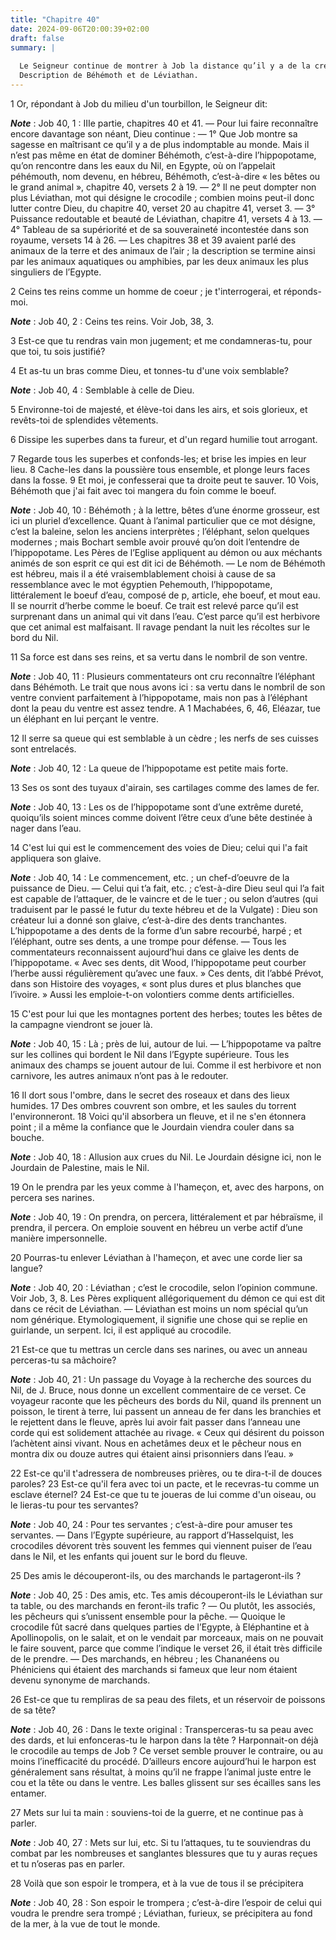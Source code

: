 ```yaml
---
title: "Chapitre 40"
date: 2024-09-06T20:00:39+02:00
draft: false
summary: |
  
  Le Seigneur continue de montrer à Job la distance qu’il y a de la créature au Créateur.
  Description de Béhémoth et de Léviathan.
---
```



1 Or, répondant à Job du milieu d'un tourbillon, le Seigneur dit:

***Note*** :  Job 40, 1 : IIIe partie, chapitres 40 et 41. ― Pour lui faire reconnaître encore davantage son néant, Dieu continue : ― 1° Que Job montre sa sagesse en maîtrisant ce qu’il y a de plus indomptable au monde. Mais il n’est pas même en état de dominer Béhémoth, c’est-à-dire l’hippopotame, qu’on rencontre dans les eaux du Nil, en Egypte, où on l’appelait péhémouth, nom devenu, en hébreu, Béhémoth, c’est-à-dire « les bêtes ou le grand animal », chapitre 40, versets 2 à 19. ― 2° Il ne peut dompter non plus Léviathan, mot qui désigne le crocodile ; combien moins peut-il donc lutter contre Dieu, du chapitre 40, verset 20 au chapitre 41, verset 3. ― 3° Puissance redoutable et beauté de Léviathan, chapitre 41, versets 4 à 13. ― 4° Tableau de sa supériorité et de sa souveraineté incontestée dans son royaume, versets 14 à 26. ― Les chapitres 38 et 39 avaient parlé des animaux de la terre et des animaux de l’air ; la description se termine ainsi par les animaux aquatiques ou amphibies, par les deux animaux les plus
singuliers de l’Egypte.


2 Ceins tes reins comme un homme de coeur ; je t'interrogerai, et réponds-moi.

***Note*** :  Job 40, 2 : Ceins tes reins. Voir Job, 38, 3.


3 Est-ce que tu rendras vain mon jugement; et me condamneras-tu, pour que toi, tu sois justifié?


4 Et as-tu un bras comme Dieu, et tonnes-tu d'une voix semblable?

***Note*** :  Job 40, 4 : Semblable à celle de Dieu.

5 Environne-toi de majesté, et élève-toi dans les airs, et sois glorieux, et revêts-toi de splendides vêtements.


6 Dissipe les superbes dans ta fureur, et d'un regard humilie tout arrogant.


7 Regarde tous les superbes et confonds-les; et brise les impies en leur lieu. 8 Cache-les dans la poussière tous ensemble, et plonge leurs faces dans la fosse. 9 Et moi, je confesserai que ta droite peut te sauver. 10 Vois, Béhémoth que j'ai fait avec toi mangera du foin comme le boeuf.

***Note*** :  Job 40, 10 : Béhémoth ; à la lettre, bêtes d’une énorme grosseur, est ici un pluriel d’excellence. Quant à l’animal particulier que ce mot désigne, c’est la baleine, selon les anciens interprètes ; l’éléphant, selon quelques modernes ; mais Bochart semble avoir prouvé qu’on doit l’entendre de l’hippopotame. Les Pères de l’Eglise appliquent au démon ou aux méchants animés de son esprit ce qui est dit ici de Béhémoth. ― Le nom de Béhémoth est hébreu, mais il a été vraisemblablement choisi à cause de sa ressemblance avec le mot égyptien Pehemouth, l’hippopotame, littéralement le boeuf d’eau, composé de p, article, ehe boeuf, et mout eau. Il se nourrit d’herbe comme le boeuf. Ce trait est relevé parce qu’il est surprenant dans un animal qui vit dans l’eau. C’est parce qu’il est herbivore que cet animal est malfaisant. Il ravage pendant la nuit les récoltes sur le bord du Nil.

11 Sa force est dans ses reins, et sa vertu dans le nombril de son ventre.

***Note*** :  Job 40, 11 : Plusieurs commentateurs ont cru reconnaître l’éléphant dans Béhémoth. Le trait que nous avons ici : sa vertu dans le nombril de son ventre convient parfaitement à l’hippopotame, mais non pas à l’éléphant dont la peau du ventre est assez tendre. A 1 Machabées, 6, 46, Eléazar, tue un éléphant en lui perçant le ventre.

12 Il serre sa queue qui est semblable à un cèdre ; les nerfs de ses cuisses sont entrelacés.

***Note*** :  Job 40, 12 : La queue de l’hippopotame est petite mais forte.

13 Ses os sont des tuyaux d'airain, ses cartilages comme des lames de fer.

***Note*** :  Job 40, 13 : Les os de l’hippopotame sont d’une extrême dureté, quoiqu’ils soient minces comme doivent l’être ceux d’une bête destinée à nager dans l’eau.

14 C'est lui qui est le commencement des voies de Dieu; celui qui l'a fait appliquera son glaive.

***Note*** :  Job 40, 14 : Le commencement, etc. ; un chef-d’oeuvre de la puissance de Dieu. ― Celui qui t’a fait, etc. ; c’est-à-dire Dieu seul qui l’a fait est capable de l’attaquer, de le vaincre et de le tuer ; ou selon d’autres (qui traduisent par le passé le futur du texte hébreu et de la Vulgate) : Dieu son créateur lui a donné son glaive, c’est-à-dire des dents tranchantes. L’hippopotame a des dents de la forme d’un sabre recourbé, harpé ; et l’éléphant, outre ses dents, a une trompe pour défense. ― Tous les commentateurs reconnaissent aujourd’hui dans ce glaive les dents de l’hippopotame. « Avec ses dents, dit Wood, l’hippopotame peut courber l’herbe aussi régulièrement qu’avec une faux. » Ces dents, dit l’abbé Prévot, dans son Histoire des voyages, « sont plus dures et plus blanches que l’ivoire. » Aussi les emploie-t-on volontiers comme dents artificielles.


15 C'est pour lui que les montagnes portent des herbes; toutes les bêtes de la campagne viendront se jouer là.

***Note*** :  Job 40, 15 : Là ; près de lui, autour de lui. ― L’hippopotame va paître sur les collines qui bordent le Nil dans l’Egypte supérieure. Tous les animaux des champs se jouent autour de lui. Comme il est herbivore et non carnivore, les autres animaux n’ont pas à le redouter.

16 Il dort sous l'ombre, dans le secret des roseaux et dans des lieux humides. 17 Des ombres couvrent son ombre, et les saules du torrent l'environneront. 18 Voici qu'il absorbera un fleuve, et il ne s'en étonnera point ; il a même la confiance que le Jourdain viendra couler dans sa bouche.

***Note*** :  Job 40, 18 : Allusion aux crues du Nil. Le Jourdain désigne ici, non le Jourdain de Palestine, mais le Nil.

19 On le prendra par les yeux comme à l'hameçon, et, avec des harpons, on percera ses narines.

***Note*** :  Job 40, 19 : On prendra, on percera, littéralement et par hébraïsme, il prendra, il percera. On emploie souvent en hébreu un verbe actif d’une manière impersonnelle.

20 Pourras-tu enlever Léviathan à l'hameçon, et avec une corde lier sa langue?

***Note*** :  Job 40, 20 : Léviathan ; c’est le crocodile, selon l’opinion commune. Voir Job, 3, 8. Les Pères expliquent allégoriquement du démon ce qui est dit dans ce récit de Léviathan. ― Léviathan est moins un nom spécial qu’un nom générique. Etymologiquement, il signifie une chose qui se replie en guirlande, un serpent. Ici, il est appliqué au crocodile.

21 Est-ce que tu mettras un cercle dans ses narines, ou avec un anneau perceras-tu sa mâchoire?

***Note*** :  Job 40, 21 : Un passage du Voyage à la recherche des sources du Nil, de J. Bruce, nous donne un excellent commentaire de ce verset. Ce voyageur raconte que les pêcheurs des bords du Nil, quand ils prennent un poisson, le tirent à terre, lui passent un anneau de fer dans les branchies et le rejettent dans le fleuve, après lui avoir fait passer dans l’anneau une corde qui est solidement attachée au rivage. « Ceux qui désirent du poisson l’achètent ainsi vivant. Nous en achetâmes deux et le pêcheur nous en montra dix ou douze autres qui étaient ainsi prisonniers dans l’eau. »

22 Est-ce qu'il t'adressera de nombreuses prières, ou te dira-t-il de douces paroles? 23 Est-ce qu'il fera avec toi un pacte, et le recevras-tu comme un esclave éternel? 24 Est-ce que tu te joueras de lui comme d'un oiseau, ou le lieras-tu pour tes servantes?

***Note*** :  Job 40, 24 : Pour tes servantes ; c’est-à-dire pour amuser tes servantes. ― Dans l’Egypte supérieure, au rapport d’Hasselquist, les crocodiles dévorent très souvent les femmes qui viennent puiser de l’eau dans le Nil, et les enfants qui jouent sur le bord du fleuve.


25 Des amis le découperont-ils, ou des marchands le partageront-ils ?

***Note*** :  Job 40, 25 : Des amis, etc. Tes amis découperont-ils le Léviathan sur ta table, ou des marchands en feront-ils trafic ? ― Ou plutôt, les associés, les pêcheurs qui s’unissent ensemble pour la pêche. ― Quoique le crocodile fût sacré dans quelques parties de l’Egypte, à Eléphantine et à Apollinopolis, on le salait, et on le vendait par morceaux, mais on ne pouvait le faire souvent, parce que comme l’indique le verset 26, il était très difficile de le prendre. ― Des marchands, en hébreu ; les Chananéens ou Phéniciens qui étaient des marchands si fameux que leur nom étaient devenu synonyme de marchands.

26 Est-ce que tu rempliras de sa peau des filets, et un réservoir de poissons de sa tête?

***Note*** :  Job 40, 26 : Dans le texte original : Transperceras-tu sa peau avec des dards, et lui enfonceras-tu le harpon dans la tête ? Harponnait-on déjà le crocodile au temps de Job ? Ce verset semble prouver le contraire, ou au moins l’inefficacité du procédé. D’ailleurs encore aujourd’hui le harpon est généralement sans résultat, à moins qu’il ne frappe l’animal juste entre le cou et la tête ou dans le ventre. Les balles glissent sur ses écailles sans les entamer.

27 Mets sur lui ta main : souviens-toi de la guerre, et ne continue pas à parler.

***Note*** :  Job 40, 27 : Mets sur lui, etc. Si tu l’attaques, tu te souviendras du combat par les nombreuses et sanglantes blessures que tu y auras reçues et tu n’oseras pas en parler.

28 Voilà que son espoir le trompera, et à la vue de tous il se précipitera

***Note*** :  Job 40, 28 : Son espoir le trompera ; c’est-à-dire l’espoir de celui qui voudra le prendre sera trompé ; Léviathan, furieux, se précipitera au fond de la mer, à la vue de tout le monde.

